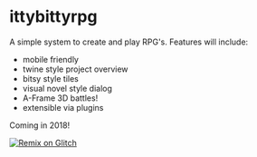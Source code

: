 # ittybittyrpg
A simple system to create and play RPG's.
Features will include:
* mobile friendly
* twine style project overview
* bitsy style tiles
* visual novel style dialog
* A-Frame 3D battles!
* extensible via plugins

Coming in 2018!


[![Remix on Glitch](https://cdn.glitch.com/2703baf2-b643-4da7-ab91-7ee2a2d00b5b%2Fremix-button.svg)](https://glitch.com/edit/#!/import/github/triptych/ittybittyrpg)
